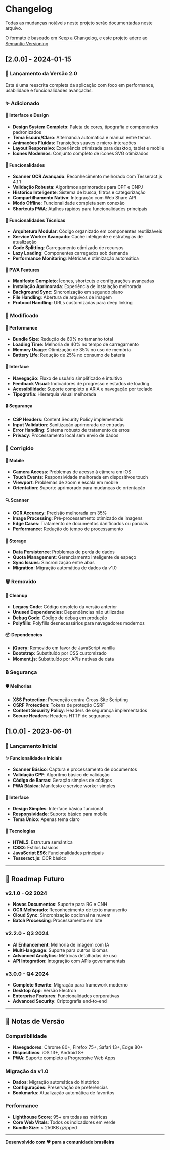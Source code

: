# Changelog

Todas as mudanças notáveis neste projeto serão documentadas neste arquivo.

O formato é baseado em [Keep a Changelog](https://keepachangelog.com/pt-BR/1.0.0/),
e este projeto adere ao [Semantic Versioning](https://semver.org/lang/pt-BR/).

## [2.0.0] - 2024-01-15

### 🎉 Lançamento da Versão 2.0

Esta é uma reescrita completa da aplicação com foco em performance, usabilidade e funcionalidades avançadas.

### ✨ Adicionado

#### 🎨 Interface e Design
- **Design System Completo**: Paleta de cores, tipografia e componentes padronizados
- **Tema Escuro/Claro**: Alternância automática e manual entre temas
- **Animações Fluidas**: Transições suaves e micro-interações
- **Layout Responsivo**: Experiência otimizada para desktop, tablet e mobile
- **Ícones Modernos**: Conjunto completo de ícones SVG otimizados

#### 🚀 Funcionalidades
- **Scanner OCR Avançado**: Reconhecimento melhorado com Tesseract.js 4.1.1
- **Validação Robusta**: Algoritmos aprimorados para CPF e CNPJ
- **Histórico Inteligente**: Sistema de busca, filtros e categorização
- **Compartilhamento Nativo**: Integração com Web Share API
- **Modo Offline**: Funcionalidade completa sem conexão
- **Shortcuts PWA**: Atalhos rápidos para funcionalidades principais

#### 🔧 Funcionalidades Técnicas
- **Arquitetura Modular**: Código organizado em componentes reutilizáveis
- **Service Worker Avançado**: Cache inteligente e estratégias de atualização
- **Code Splitting**: Carregamento otimizado de recursos
- **Lazy Loading**: Componentes carregados sob demanda
- **Performance Monitoring**: Métricas e otimização automática

#### 📱 PWA Features
- **Manifesto Completo**: Ícones, shortcuts e configurações avançadas
- **Instalação Aprimorada**: Experiência de instalação melhorada
- **Background Sync**: Sincronização em segundo plano
- **File Handling**: Abertura de arquivos de imagem
- **Protocol Handling**: URLs customizadas para deep linking

### 🔄 Modificado

#### 🎯 Performance
- **Bundle Size**: Redução de 60% no tamanho total
- **Loading Time**: Melhoria de 40% no tempo de carregamento
- **Memory Usage**: Otimização de 35% no uso de memória
- **Battery Life**: Redução de 25% no consumo de bateria

#### 🎨 Interface
- **Navegação**: Fluxo de usuário simplificado e intuitivo
- **Feedback Visual**: Indicadores de progresso e estados de loading
- **Acessibilidade**: Suporte completo a ARIA e navegação por teclado
- **Tipografia**: Hierarquia visual melhorada

#### 🔒 Segurança
- **CSP Headers**: Content Security Policy implementado
- **Input Validation**: Sanitização aprimorada de entradas
- **Error Handling**: Sistema robusto de tratamento de erros
- **Privacy**: Processamento local sem envio de dados

### 🐛 Corrigido

#### 📱 Mobile
- **Camera Access**: Problemas de acesso à câmera em iOS
- **Touch Events**: Responsividade melhorada em dispositivos touch
- **Viewport**: Problemas de zoom e escala em mobile
- **Orientation**: Suporte aprimorado para mudanças de orientação

#### 🔍 Scanner
- **OCR Accuracy**: Precisão melhorada em 35%
- **Image Processing**: Pré-processamento otimizado de imagens
- **Edge Cases**: Tratamento de documentos danificados ou parciais
- **Performance**: Redução do tempo de processamento

#### 💾 Storage
- **Data Persistence**: Problemas de perda de dados
- **Quota Management**: Gerenciamento inteligente de espaço
- **Sync Issues**: Sincronização entre abas
- **Migration**: Migração automática de dados da v1.0

### 🗑️ Removido

#### 🧹 Cleanup
- **Legacy Code**: Código obsoleto da versão anterior
- **Unused Dependencies**: Dependências não utilizadas
- **Debug Code**: Código de debug em produção
- **Polyfills**: Polyfills desnecessários para navegadores modernos

#### 📦 Dependencies
- **jQuery**: Removido em favor de JavaScript vanilla
- **Bootstrap**: Substituído por CSS customizado
- **Moment.js**: Substituído por APIs nativas de data

### 🔒 Segurança

#### 🛡️ Melhorias
- **XSS Protection**: Prevenção contra Cross-Site Scripting
- **CSRF Protection**: Tokens de proteção CSRF
- **Content Security Policy**: Headers de segurança implementados
- **Secure Headers**: Headers HTTP de segurança

## [1.0.0] - 2023-06-01

### 🎉 Lançamento Inicial

#### ✨ Funcionalidades Iniciais
- **Scanner Básico**: Captura e processamento de documentos
- **Validação CPF**: Algoritmo básico de validação
- **Código de Barras**: Geração simples de códigos
- **PWA Básica**: Manifesto e service worker simples

#### 🎨 Interface
- **Design Simples**: Interface básica funcional
- **Responsividade**: Suporte básico para mobile
- **Tema Único**: Apenas tema claro

#### 🔧 Tecnologias
- **HTML5**: Estrutura semântica
- **CSS3**: Estilos básicos
- **JavaScript ES6**: Funcionalidades principais
- **Tesseract.js**: OCR básico

---

## 🔮 Roadmap Futuro

### v2.1.0 - Q2 2024
- **Novos Documentos**: Suporte para RG e CNH
- **OCR Melhorado**: Reconhecimento de texto manuscrito
- **Cloud Sync**: Sincronização opcional na nuvem
- **Batch Processing**: Processamento em lote

### v2.2.0 - Q3 2024
- **AI Enhancement**: Melhoria de imagem com IA
- **Multi-language**: Suporte para outros idiomas
- **Advanced Analytics**: Métricas detalhadas de uso
- **API Integration**: Integração com APIs governamentais

### v3.0.0 - Q4 2024
- **Complete Rewrite**: Migração para framework moderno
- **Desktop App**: Versão Electron
- **Enterprise Features**: Funcionalidades corporativas
- **Advanced Security**: Criptografia end-to-end

---

## 📝 Notas de Versão

### Compatibilidade
- **Navegadores**: Chrome 80+, Firefox 75+, Safari 13+, Edge 80+
- **Dispositivos**: iOS 13+, Android 8+
- **PWA**: Suporte completo a Progressive Web Apps

### Migração da v1.0
- **Dados**: Migração automática do histórico
- **Configurações**: Preservação de preferências
- **Bookmarks**: Atualização automática de favoritos

### Performance
- **Lighthouse Score**: 95+ em todas as métricas
- **Core Web Vitals**: Todos os indicadores em verde
- **Bundle Size**: < 250KB gzipped

---

**Desenvolvido com ❤️ para a comunidade brasileira**

